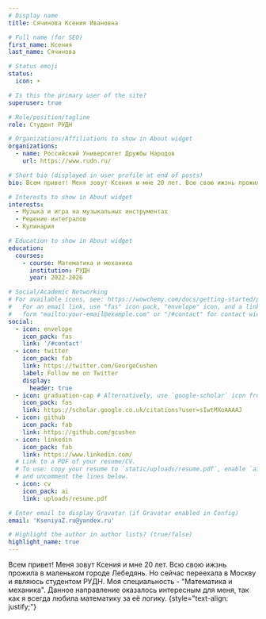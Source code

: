 ```yaml
---
# Display name
title: Сячинова Ксения Ивановна

# Full name (for SEO)
first_name: Ксения
last_name: Сячинова

# Status emoji
status:
  icon: ☀️ 

# Is this the primary user of the site?
superuser: true

# Role/position/tagline
role: Студент РУДН

# Organizations/Affiliations to show in About widget
organizations:
  - name: Российский Университет Дружбы Народов
    url: https://www.rudn.ru/

# Short bio (displayed in user profile at end of posts)
bio: Всем привет! Меня зовут Ксения и мне 20 лет. Всю свою ижзнь прожила в маленьком городе Лебедянь. Но сейчас переехала в Москву и являюсь студентом РУДН. Моя специальность - 'Математика и механика'. Данное направление оказалось интересным для меня, так как я всегда любила математику за её логику.

# Interests to show in About widget
interests:
  - Музыка и игра на музыкальных инструментах
  - Решение интегралов
  - Кулинария

# Education to show in About widget
education:
  courses:
    - course: Математика и механика
      institution: РУДН
      year: 2022-2026

# Social/Academic Networking
# For available icons, see: https://wowchemy.com/docs/getting-started/page-builder/#icons
#   For an email link, use "fas" icon pack, "envelope" icon, and a link in the
#   form "mailto:your-email@example.com" or "/#contact" for contact widget.
social:
  - icon: envelope
    icon_pack: fas
    link: '/#contact'
  - icon: twitter
    icon_pack: fab
    link: https://twitter.com/GeorgeCushen
    label: Follow me on Twitter
    display:
      header: true
  - icon: graduation-cap # Alternatively, use `google-scholar` icon from `ai` icon pack
    icon_pack: fas
    link: https://scholar.google.co.uk/citations?user=sIwtMXoAAAAJ
  - icon: github
    icon_pack: fab
    link: https://github.com/gcushen
  - icon: linkedin
    icon_pack: fab
    link: https://www.linkedin.com/
  # Link to a PDF of your resume/CV.
  # To use: copy your resume to `static/uploads/resume.pdf`, enable `ai` icons in `params.yaml`,
  # and uncomment the lines below.
  - icon: cv
    icon_pack: ai
    link: uploads/resume.pdf

# Enter email to display Gravatar (if Gravatar enabled in Config)
email: 'KseniyaZ.ru@yandex.ru'

# Highlight the author in author lists? (true/false)
highlight_name: true
---
```

Всем привет! Меня зовут Ксения и мне 20 лет. Всю свою ижзнь прожила в маленьком городе Лебедянь. Но сейчас переехала в Москву и являюсь студентом РУДН. Моя специальность - "Математика и механика". Данное направление оказалось интересным для меня, так как я всегда любила математику за её логику.
{style="text-align: justify;"}

